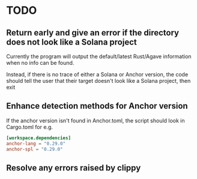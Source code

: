# TODO

## Return early and give an error if the directory does not look like a Solana project

Currently the program will output the default/latest Rust/Agave information when no info can be found.

Instead, if there is no trace of either a Solana or Anchor version, the code should tell the user 
that their target doesn't look like a Solana project, then exit

## Enhance detection methods for Anchor version
If the anchor version isn't found in Anchor.toml, the script should look in Cargo.toml for e.g.

```toml
[workspace.dependencies]
anchor-lang = "0.29.0"
anchor-spl = "0.29.0"
```

## Resolve any errors raised by clippy
